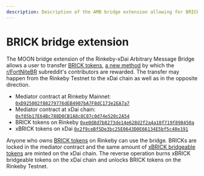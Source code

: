 ```yaml
---
description: Description of the AMB bridge extension allowing for BRICK tokens transfer
---
```


# BRICK bridge extension

The MOON bridge extension of the Rinkeby-xDai Arbitrary Message Bridge allows a user to transfer [BRICK tokens](https://rinkeby.etherscan.io/token/0xe0d8d7b8273de14e628d2f2a4a10f719f898450a), [a new method](https://www.reddit.com/r/FortNiteBR/comments/gj8tm1/introducing_rfortnitebr_bricks/) by which the [r/FortNiteBR](https://www.reddit.com/r/FortNiteBR/) subreddit's contributors are rewarded. The transfer may happen from the Rinkeby Testnet to the xDai chain as well as in the opposite direction.

* Mediator contract at Rinkeby Mainnet: [`0xD925002f88279776dEB4907bA7F8dC173e2EA7a7`](https://rinkeby.etherscan.io/address/0xD925002f88279776dEB4907bA7F8dC173e2EA7a7)
* Mediator contract at xDai chain: [`0xf85b17E64Bc788D0CB1A8c8C87c0d74e520c2A54`](https://blockscout.com/xdai/mainnet/address/0xf85b17E64Bc788D0CB1A8c8C87c0d74e520c2A54)
* BRICK tokens on Rinkeby [`0xe0d8d7b8273de14e628d2f2a4a10f719f898450a`](https://rinkeby.etherscan.io/address/0xe0d8d7b8273de14e628d2f2a4a10f719f898450a)
* xBRICK tokens on xDai [`0x2f9ceBf5De3bc25E0643D0E66134E5bf5c48e191`](https://blockscout.com/xdai/mainnet/address/0x2f9ceBf5De3bc25E0643D0E66134E5bf5c48e191) 

Anyone who owns [BRICK tokens](https://rinkeby.etherscan.io/token/0xe0d8d7b8273de14e628d2f2a4a10f719f898450a) on Rinkeby can use the bridge. BRICKs are locked in the mediator contract and the same amount of [xBRICK bridgeable tokens](https://blockscout.com/xdai/mainnet/address/0x2f9ceBf5De3bc25E0643D0E66134E5bf5c48e191) are minted on the xDai chain. The reverse operation burns xBRICK bridgeable tokens on the xDai chain and unlocks BRICK tokens on the Rinkeby Testnet.

